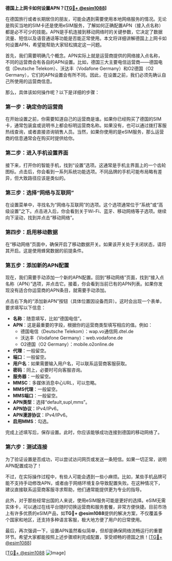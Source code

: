 **德国上上网卡如何设置APN？[[TG💪+ @esim1088](https://t.me/s/esim1088)]**

在德国旅行或者长期居住的朋友，可能会遇到需要使用本地网络服务的情况。无论是购买当地的SIM卡还是使用eSIM服务，了解如何正确配置APN（接入点名称）都是必不可少的技能。APN是手机连接到移动网络时的关键参数，它决定了数据流量、短信以及语音通话等功能是否能正常使用。本文将详细讲解德国上上网卡如何设置APN，希望能帮助大家轻松搞定这一问题。

首先，我们需要明确几个概念。APN实际上就是运营商提供的网络接入点名称，不同的运营商会有各自的APN设置。比如，德国三大主要电信运营商——德国电信（Deutsche Telekom）、沃达丰（Vodafone Germany）和O2德国（O2 Germany），它们的APN设置会有所不同。因此，在设置之前，我们必须先确认自己所使用的运营商信息。

那么，具体该如何操作呢？以下是详细的步骤：

### 第一步：确定你的运营商

在开始设置之前，你需要知道自己的运营商是谁。如果你已经购买了德国的SIM卡，通常包装盒或说明书上都会标明运营商名称。如果没有，也可以通过拨打客服热线查询，或者直接咨询销售人员。当然，如果你使用的是eSIM服务，那么运营商的信息通常会在购买时提供给你。

### 第二步：进入手机设置界面

接下来，打开你的智能手机，找到“设置”选项。这通常是手机主界面上的一个齿轮图标。点击后，你会看到一系列系统功能选项。不同品牌的手机可能布局略有差异，但大致路径应该是类似的。

### 第三步：选择“网络与互联网”

在设置菜单中，寻找名为“网络与互联网”的选项。这个选项通常位于“系统”或“高级设置”之下。点击进入后，你会看到关于Wi-Fi、蓝牙、移动网络等子选项。继续向下滚动，找到并点击“移动网络”。

### 第四步：启用移动数据

在“移动网络”页面中，确保开启了移动数据开关。如果该开关处于关闭状态，请将其开启。这是使用蜂窝数据的前提条件。

### 第五步：添加新的APN配置

现在，我们需要手动添加一个新的APN配置。回到“移动网络”页面，找到“接入点名称（APN）”选项，并点击它。接着，你会看到当前已有的APN列表。如果你发现没有适合你运营商的APN条目，就需要手动添加。

点击右下角的“添加新APN”按钮（具体位置因设备而异）。这时会出现一个表单，要求填写以下信息：

- **名称**：随意填写，比如“德国电信”。
- **APN**：这是最重要的字段，根据你的运营商类型填写相应的值。例如：
  - 德国电信（Deutsche Telekom）：wap.vo通信网.dtel.de
  - 沃达丰（Vodafone Germany）：web.vodafone.de
  - O2德国（O2 Germany）：mobile.o2online.de
- **代理**：一般留空。
- **端口**：一般留空。
- **用户名**：如果需要输入用户名，可以联系运营商客服获取。
- **密码**：同上，必要时可向客服咨询。
- **服务器**：一般留空。
- **MMSC**：多媒体消息中心URL，可以忽略。
- **MMS代理**：一般留空。
- **MMS端口**：一般留空。
- **APN类型**：选择“default,supl,mms”。
- **APN协议**：IPv4/IPv6。
- **APN漫游协议**：IPv4/IPv6。
- **启用MMS**：勾选。

完成上述填写后，保存设置。此时，你应该能够成功连接到德国的移动网络了。

### 第六步：测试连接

为了验证设置是否成功，可以尝试访问网页或发送一条短信。如果一切正常，说明APN配置成功了！

不过，在实际操作过程中，有些人可能会遇到一些小麻烦。比如，某些手机品牌可能不支持手动修改APN，或者由于网络环境复杂导致配置失败。在这种情况下，建议直接联系运营商客服寻求帮助，他们通常能提供更为专业的指导。

此外，对于那些经常出国的人来说，使用eSIM服务可能是更好的选择。eSIM无需实体卡，可以通过在线平台随时切换运营商和服务套餐，非常方便快捷。目前市场上有许多优质的eSIM产品，如**TG💪+ @esim1088**提供的解决方案，不仅覆盖多个国家和地区，还支持多种语言客服，极大地方便了用户的日常使用。

最后，再次强调一下，设置APN虽然看似简单，但却是确保网络流畅运行的重要环节。希望大家都能按照上述步骤顺利完成配置，享受顺畅的德国之旅！[[TG💪+ @esim1088](https://t.me/s/esim1088)]

[[TG💪+ @esim1088](https://t.me/s/esim1088) ![Image](https://i.postimg.cc/4NQfJmqS/Snipaste-2025-05-13-00-14-12.png)]